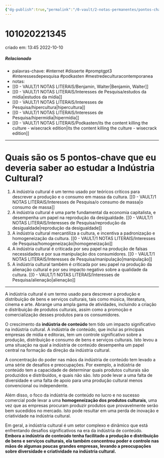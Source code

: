 ```yaml
---
{"dg-publish":true,"permalink":"/0-vault/2-notas-permanentes/pontos-chave-que-eu-deveria-saber-ao-estudar-a-industria-cultural/","tags":["permanente","internet","disserte","promptgpt3","interessesdepesquisa","podkasten","mestredeculturacontemporanea"],"dgHomeLink":true,"dgShowLocalGraph":true,"dgShowFileTree":true,"dgEnableSearch":true}
---
```


# 101020221345
criado em: 13:45 2022-10-10

##### Relacionado
- palavras-chave: #internet #disserte #promptgpt3 #interessesdepesquisa #podkasten #mestredeculturacontemporanea
- notas:
- [[0 - VAULT/1 NOTAS LITERAIS/Benjamin, Walter\|Benjamin, Walter]]
- [[0 - VAULT/1 NOTAS LITERAIS/Interesses de Pesquisa/estudos da mídia\|estudos da mídia]]
- [[0 - VAULT/1 NOTAS LITERAIS/Interesses de Pesquisa/hipercultura\|hipercultura]]
- [[0 - VAULT/1 NOTAS LITERAIS/Interesses de Pesquisa/hipermídia\|hipermídia]]
- [[0 - VAULT/1 NOTAS LITERAIS/Podkasten/its the content killing the culture - wisecrack edition\|its the content killing the culture - wisecrack edition]]

---
# Quais são os 5 pontos-chave que eu deveria saber ao estudar a Indústria Cultural?

1. A indústria cultural é um termo usado por teóricos críticos para descrever a produção e o consumo em massa da cultura. 
   [[0 - VAULT/1 NOTAS LITERAIS/Interesses de Pesquisa/o consumo de massa\|o consumo de massa]]
2. A indústria cultural é uma parte fundamental da economia capitalista, e desempenha um papel na reprodução da desigualdade.
   [[0 - VAULT/1 NOTAS LITERAIS/Interesses de Pesquisa/reprodução da desigualdade\|reprodução da desigualdade]]
3. A indústria cultural mercantiliza a cultura, e incentiva a padronização e homogeneização da cultura.
   [[0 - VAULT/1 NOTAS LITERAIS/Interesses de Pesquisa/homogeneização\|homogeneização]]
4. A indústria cultural é criticada por seu papel na produção de falsas necessidades e por sua manipulação dos consumidores.
   [[0 - VAULT/1 NOTAS LITERAIS/Interesses de Pesquisa/manipulação\|manipulação]]
5. A indústria cultural também é criticada por seu papel na produção da alienação cultural e por seu impacto negativo sobre a qualidade da cultura.
   [[0 - VAULT/1 NOTAS LITERAIS/Interesses de Pesquisa/alienação\|alienação]]

---
A indústria cultural é um termo usado para descrever a produção e distribuição de bens e serviços culturais, tais como música, literatura, cinema e arte. Abrange uma ampla gama de atividades, incluindo a criação e distribuição de produtos culturais, assim como a promoção e comercialização desses produtos para os consumidores.

O crescimento da **indústria de conteúdo** tem tido um impacto significativo na indústria cultural. A indústria de conteúdo, que inclui as principais empresas de mídia e editoras, tem um controle significativo sobre a produção, distribuição e consumo de bens e serviços culturais. Isto levou a uma situação na qual a indústria de conteúdo desempenha um papel central na formação da direção da indústria cultural.

A concentração do poder nas mãos da indústria de conteúdo tem levado a uma série de desafios e preocupações. Por exemplo, a indústria de conteúdo tem a capacidade de determinar quais produtos culturais são produzidos e distribuídos, e quais não são. Isto pode levar a uma falta de diversidade e uma falta de apoio para uma produção cultural menos convencional ou independente.

Além disso, o foco da indústria de conteúdo no lucro e no sucesso comercial pode levar a uma **homogeneização dos produtos culturais**, uma vez que as empresas procuram produzir produtos que provavelmente serão bem sucedidos no mercado. Isto pode resultar em uma perda de inovação e criatividade na indústria cultural.

Em geral, a indústria cultural é um setor complexo e dinâmico que está enfrentando desafios significativos na era da indústria de conteúdo. **Embora a indústria de conteúdo tenha facilitado a produção e distribuição de bens e serviços culturais, ela também concentrou poder e controle nas mãos de algumas poucas grandes empresas, levando a preocupações sobre diversidade e criatividade na indústria cultural.**


